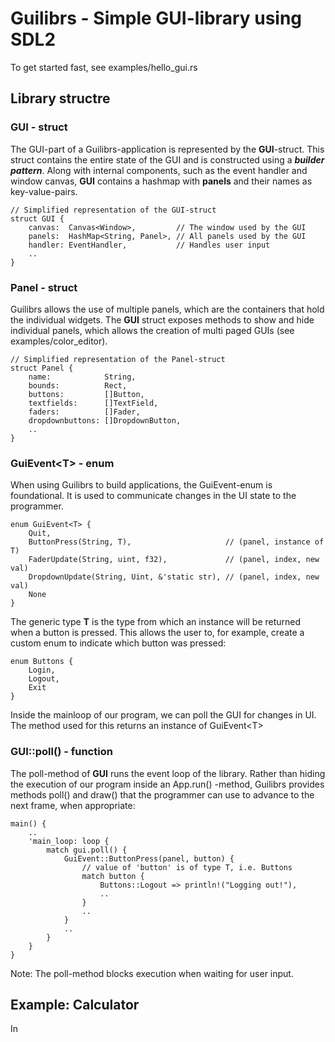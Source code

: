 # Guilibrs - Simple GUI-library using SDL2

To get started fast, see examples/hello_gui.rs

## Library structre

### GUI - struct

The GUI-part of a Guilibrs-application is represented by the **GUI**-struct. This struct contains the entire state of the GUI and is constructed using a ***builder pattern***. Along with internal components, such as the event handler and window canvas, **GUI** contains a hashmap with **panels** and their names as key-value-pairs.

    // Simplified representation of the GUI-struct
    struct GUI {
        canvas:  Canvas<Window>,         // The window used by the GUI
        panels:  HashMap<String, Panel>, // All panels used by the GUI
        handler: EventHandler,           // Handles user input
        ..
    }

### Panel - struct

Guilibrs allows the use of multiple panels, which are the containers that hold the individual widgets. The **GUI** struct exposes methods to show and hide individual panels, which allows the creation of multi paged GUIs (see examples/color_editor).

    // Simplified representation of the Panel-struct
    struct Panel {
        name:            String,
        bounds:          Rect,            
        buttons:         []Button,
        textfields:      []TextField,
        faders:          []Fader,
        dropdownbuttons: []DropdownButton,
        ..
    }

### GuiEvent\<T\> - enum

When using Guilibrs to build applications, the GuiEvent-enum is foundational. It is used to communicate changes in the UI state to the programmer.

    enum GuiEvent<T> {
        Quit,
        ButtonPress(String, T),                     // (panel, instance of T)
        FaderUpdate(String, uint, f32),             // (panel, index, new val)
        DropdownUpdate(String, Uint, &'static str), // (panel, index, new val)
        None
    }

The generic type **T** is the type from which an instance will be returned when a button is pressed. This allows the user to, for example, create a custom enum to indicate which button was pressed:

    enum Buttons {
        Login,
        Logout,
        Exit
    }

Inside the mainloop of our program, we can poll the GUI for changes in UI. The method used for this returns an instance of GuiEvent\<T\>

### GUI::poll() - function

The poll-method of **GUI** runs the event loop of the library. Rather than hiding the execution of our program inside an App.run() -method, Guilibrs provides methods poll() and draw() that the programmer can use to advance to the next frame, when appropriate:

    main() {
        ..
        'main_loop: loop {
            match gui.poll() {
                GuiEvent::ButtonPress(panel, button) {
                    // value of 'button' is of type T, i.e. Buttons
                    match button {
                        Buttons::Logout => println!("Logging out!"),
                        ..
                    }
                    ..
                }
                ..
            }
        }
    }

Note: The poll-method blocks execution when waiting for user input.

## Example: Calculator

In